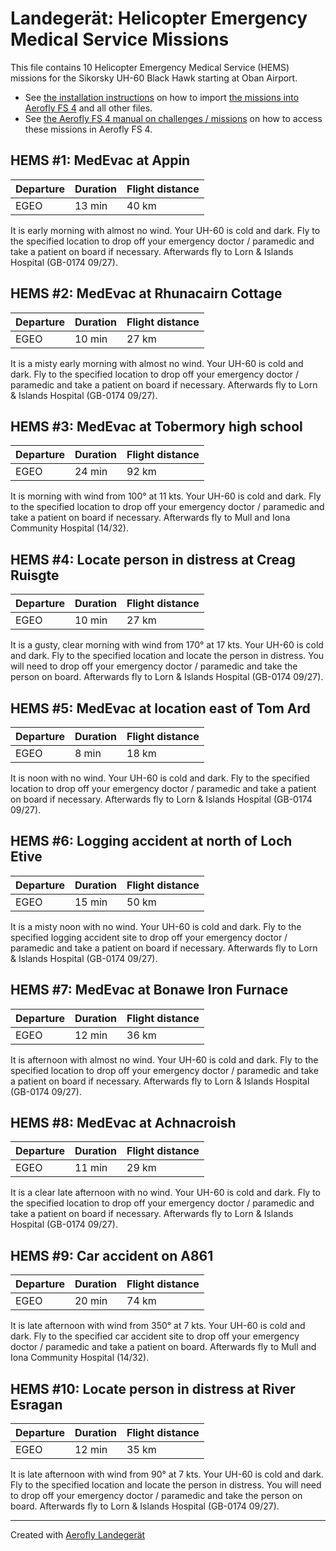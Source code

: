 # Landegerät: Helicopter Emergency Medical Service Missions

This file contains 10 Helicopter Emergency Medical Service (HEMS) missions for the Sikorsky UH-60 Black Hawk starting at Oban Airport.

- See [the installation instructions](https://fboes.github.io/aerofly-missions/docs/generic-installation.html) on how to import [the missions into Aerofly FS 4](missions/custom_missions_user.tmc) and all other files.
- See [the Aerofly FS 4 manual on challenges / missions](https://www.aerofly.com/tutorials/missions/) on how to access these missions in Aerofly FS 4.

## HEMS #1: MedEvac at Appin

| Departure | Duration | Flight distance |
| --------- | -------- | --------------- |
| EGEO      | 13 min   | 40 km           |

It is early morning with almost no wind. Your UH-60 is cold and dark.
Fly to the specified location to drop off your emergency doctor / paramedic and take a patient on board if necessary. Afterwards fly to Lorn & Islands Hospital (GB-0174 09/27).

## HEMS #2: MedEvac at Rhunacairn Cottage

| Departure | Duration | Flight distance |
| --------- | -------- | --------------- |
| EGEO      | 10 min   | 27 km           |

It is a misty early morning with almost no wind. Your UH-60 is cold and dark.
Fly to the specified location to drop off your emergency doctor / paramedic and take a patient on board if necessary. Afterwards fly to Lorn & Islands Hospital (GB-0174 09/27).

## HEMS #3: MedEvac at Tobermory high school

| Departure | Duration | Flight distance |
| --------- | -------- | --------------- |
| EGEO      | 24 min   | 92 km           |

It is morning with wind from 100° at 11 kts. Your UH-60 is cold and dark.
Fly to the specified location to drop off your emergency doctor / paramedic and take a patient on board if necessary. Afterwards fly to Mull and Iona Community Hospital (14/32).

## HEMS #4: Locate person in distress at Creag Ruisgte

| Departure | Duration | Flight distance |
| --------- | -------- | --------------- |
| EGEO      | 10 min   | 27 km           |

It is a gusty, clear morning with wind from 170° at 17 kts. Your UH-60 is cold and dark.
Fly to the specified location and locate the person in distress. You will need to drop off your emergency doctor / paramedic and take the person on board. Afterwards fly to Lorn & Islands Hospital (GB-0174 09/27).

## HEMS #5: MedEvac at location east of Tom Ard

| Departure | Duration | Flight distance |
| --------- | -------- | --------------- |
| EGEO      | 8 min   | 18 km           |

It is noon with no wind. Your UH-60 is cold and dark.
Fly to the specified location to drop off your emergency doctor / paramedic and take a patient on board if necessary. Afterwards fly to Lorn & Islands Hospital (GB-0174 09/27).

## HEMS #6: Logging accident at north of Loch Etive

| Departure | Duration | Flight distance |
| --------- | -------- | --------------- |
| EGEO      | 15 min   | 50 km           |

It is a misty noon with no wind. Your UH-60 is cold and dark.
Fly to the specified logging accident site to drop off your emergency doctor / paramedic and take a patient on board if necessary. Afterwards fly to Lorn & Islands Hospital (GB-0174 09/27).

## HEMS #7: MedEvac at Bonawe Iron Furnace

| Departure | Duration | Flight distance |
| --------- | -------- | --------------- |
| EGEO      | 12 min   | 36 km           |

It is afternoon with almost no wind. Your UH-60 is cold and dark.
Fly to the specified location to drop off your emergency doctor / paramedic and take a patient on board if necessary. Afterwards fly to Lorn & Islands Hospital (GB-0174 09/27).

## HEMS #8: MedEvac at Achnacroish

| Departure | Duration | Flight distance |
| --------- | -------- | --------------- |
| EGEO      | 11 min   | 29 km           |

It is a clear late afternoon with no wind. Your UH-60 is cold and dark.
Fly to the specified location to drop off your emergency doctor / paramedic and take a patient on board if necessary. Afterwards fly to Lorn & Islands Hospital (GB-0174 09/27).

## HEMS #9: Car accident on A861

| Departure | Duration | Flight distance |
| --------- | -------- | --------------- |
| EGEO      | 20 min   | 74 km           |

It is late afternoon with wind from 350° at 7 kts. Your UH-60 is cold and dark.
Fly to the specified car accident site to drop off your emergency doctor / paramedic and take a patient on board. Afterwards fly to Mull and Iona Community Hospital (14/32).

## HEMS #10: Locate person in distress at River Esragan

| Departure | Duration | Flight distance |
| --------- | -------- | --------------- |
| EGEO      | 12 min   | 35 km           |

It is late afternoon with wind from 90° at 7 kts. Your UH-60 is cold and dark.
Fly to the specified location and locate the person in distress. You will need to drop off your emergency doctor / paramedic and take the person on board. Afterwards fly to Lorn & Islands Hospital (GB-0174 09/27).


---

Created with [Aerofly Landegerät](https://github.com/fboes/aerofly-patterns)
